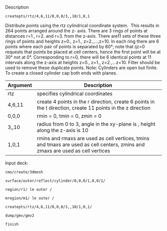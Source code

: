 Description

    createpts/rtz/4,6,11/0,0,0/3,,10/1,0,1

Distribute points using the rtz cylindrical coordinate system.  This
results in 264 points arranged around the z- axis. There are 3 rings
of points at distances r=1., r=2. and r=3. from the z-axis. There
are11 sets of these three rings of points and heights z=0., z=1.,
z=2.,...,z=10. In each ring there are 6 points where each pair of
points is separated by 60°; note that ijz=0 requests that points be
placed at cell centers, hence the first point will be at 30° not at
0°. Corresponding to r=0, there will be 6 identical points at 11
intervals along the z-axis at heights z=0., z=1., z=2.,...z=10.
Filter should be used to remove these duplicate points. Note:
Cylinders are open but finite. To create a closed cylinder cap both
ends with planes.

Argument | Description
---------  | --------------------------------------------------------------------------------------------------------------------------------
rtz |   specifies cylindrical coordinates
4,6,11 | create 4 points in the r direction, create 6 points in the t direction, create 11 points in the z direction
0,0,0 |   rmin = 0, tmin = 0, zmin = 0
3,,10 | radius from 0 to 3, angle in the xy-plane is , height along the z-axis is 10
1,0,1 |   rmins and rmaxs are used as cell vertices, tmins and tmaxs are used as cell centers, zmins and zmaxs are used as cell vertices

Input deck:

    cmo/create/3dmesh

    surface/outer/reflect/cylinder/0,0,0/1,0,0/1/

    region/r1/ le outer /

    mregion/m1/ le outer /

    createpts/rtz/4,6,11/0,0,0/3,,10/1,0,1/

    dump/gmv/gmv2

    finish

